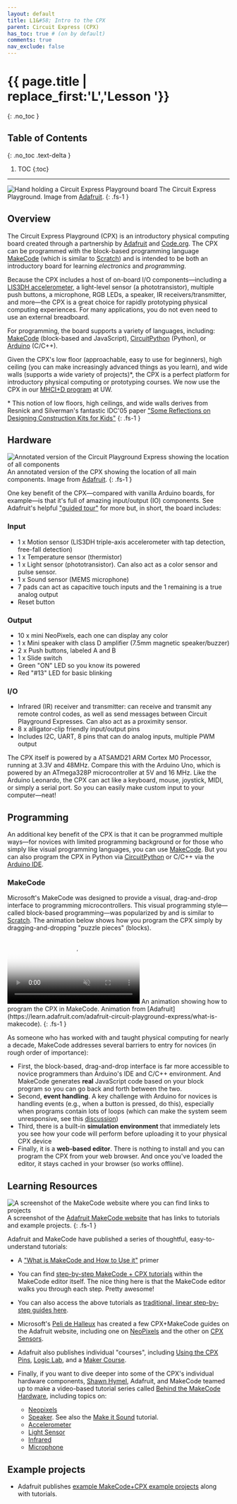 ```yaml
---
layout: default
title: L1&#58; Intro to the CPX
parent: Circuit Express (CPX)
has_toc: true # (on by default)
comments: true
nav_exclude: false
---
```

# {{ page.title | replace_first:'L','Lesson '}}
{: .no_toc }

## Table of Contents
{: .no_toc .text-delta }

1. TOC
{:toc}
---

![Hand holding a Circuit Express Playground board](assets/images/CircuitExpressPlaygroundHandModelShot_Adafruit.png)
The Circuit Express Playground. Image from [Adafruit](https://www.adafruit.com/product/3333). 
{: .fs-1 } 

## Overview

The Circuit Express Playground (CPX) is an introductory physical computing board created through a partnership by [Adafruit](https://adafruit.com) and [Code.org](https://code.org). The CPX can be programmed with the block-based programming language [MakeCode](https://makecode.adafruit.com/) (which is similar to [Scratch](https://scratch.mit.edu/)) and is intended to be both an introductory board for learning *electronics* and *programming*.

Because the CPX includes a host of on-board I/O components—including a [LIS3DH accelerometer](https://learn.adafruit.com/adafruit-lis3dh-triple-axis-accelerometer-breakout), a light-level sensor (a phototransistor), multiple push buttons, a microphone, RGB LEDs, a speaker, IR receivers/transmitter, and more—the CPX is a great choice for rapidly prototyping physical computing experiences. For many applications, you do not even need to use an external breadboard.

For programming, the board supports a variety of languages, including: [MakeCode](https://learn.adafruit.com/makecode) (block-based and JavaScript), [CircuitPython](https://learn.adafruit.com/adafruit-circuit-playground-express/what-is-circuitpython) (Python), or [Arduino](https://learn.adafruit.com/adafruit-circuit-playground-express/arduino) (C/C++).

Given the CPX's low floor (approachable, easy to use for beginners), high ceiling (you can make increasingly advanced things as you learn), and wide walls (supports a wide variety of projects)*, the CPX is a perfect platform for introductory physical computing or prototyping courses. We now use the CPX in our [MHCI+D program](https://mhcid.washington.edu/) at UW.

\* This notion of low floors, high ceilings, and wide walls derives from Resnick and Silverman's fantastic IDC'05 paper ["Some Reflections on Designing Construction Kits for Kids"](https://doi.org/10.1145/1109540.1109556)
{: .fs-1 }

## Hardware

![Annotated version of the Circuit Playground Express showing the location of all components](assets/images/CircuitPlaygroundExpress_AnnotatedImage_Adafruit.png)
An annotated version of the CPX showing the location of all main components. Image from [Adafruit](https://learn.adafruit.com/adafruit-circuit-playground-express/guided-tour). 
{: .fs-1 } 

One key benefit of the CPX—compared with vanilla Arduino boards, for example—is that it's  full of amazing input/output (IO) components. See Adafruit's helpful ["guided tour"](https://learn.adafruit.com/adafruit-circuit-playground-express/guided-tour) for more but, in short, the board includes:

### Input

- 1 x Motion sensor (LIS3DH triple-axis accelerometer with tap detection, free-fall detection)
- 1 x Temperature sensor (thermistor)
- 1 x Light sensor (phototransistor). Can also act as a color sensor and pulse sensor.
- 1 x Sound sensor (MEMS microphone)
- 7 pads can act as capacitive touch inputs and the 1 remaining is a true analog output
- Reset button

### Output

- 10 x mini NeoPixels, each one can display any color
- 1 x Mini speaker with class D amplifier (7.5mm magnetic speaker/buzzer)
- 2 x Push buttons, labeled A and B
- 1 x Slide switch
- Green "ON" LED so you know its powered
- Red "#13" LED for basic blinking

### I/O

- Infrared (IR) receiver and transmitter: can receive and transmit any remote control codes, as well as send messages between Circuit Playground Expresses. Can also act as a proximity sensor.
- 8 x alligator-clip friendly input/output pins
- Includes I2C, UART, 8 pins that can do analog inputs, multiple PWM output

The CPX itself is powered by a ATSAMD21 ARM Cortex M0 Processor, running at 3.3V and 48MHz. Compare this with the Arduino Uno, which is powered by an ATmega328P microcontroller at 5V and 16 MHz. Like the Arduino Leonardo, the CPX can act like a keyboard, mouse, joystick, MIDI, or simply a serial port. So you can easily make custom input to your computer—neat!

## Programming

An additional key benefit of the CPX is that it can be programmed multiple ways—for novices with limited programming background or for those who simply like visual programming languages, you can use [MakeCode](https://learn.adafruit.com/adafruit-circuit-playground-express/makecode). But you can also program the CPX in Python via [CircuitPython](https://learn.adafruit.com/adafruit-circuit-playground-express/what-is-circuitpython) or C/C++ via the [Arduino IDE](https://learn.adafruit.com/adafruit-circuit-playground-express/arduino).

### MakeCode
Microsoft's MakeCode was designed to provide a visual, drag-and-drop interface to programming microcontrollers. This visual programming style—called block-based programming—was popularized by and is similar to [Scratch](https://scratch.mit.edu/). The animation below shows how you program the CPX simply by dragging-and-dropping "puzzle pieces" (blocks).

<video class="img img-responsive lazy" preload="auto" muted="muted" loop="loop" autoplay="autoplay" playsinline="" poster="https://cdn-learn.adafruit.com/assets/assets/000/048/088/medium800thumb/makecodedragdemo.jpg?1510260958">
    <source src="https://cdn-learn.adafruit.com/assets/assets/000/048/088/large1024mp4/makecodedragdemo.mp4?1510260958">
    <source src="https://cdn-learn.adafruit.com/assets/assets/000/048/088/large1024webm/makecodedragdemo.webm?1510260958" type="video/webm; codecs=vp8,vorbis">
    <source src="https://cdn-learn.adafruit.com/assets/assets/000/048/088/large1024ogv/makecodedragdemo.ogv?1510260958" type="video/ogg; codecs=theora,vorbis">
    Your browser does not support the video tag.
</video>
An animation showing how to program the CPX in MakeCode. Animation from [Adafruit](https://learn.adafruit.com/adafruit-circuit-playground-express/what-is-makecode).
{: .fs-1 }

As someone who has worked with and taught physical computing for nearly a decade, MakeCode addresses several barriers to entry for novices (in rough order of importance):

- First, the block-based, drag-and-drop interface is far more accessible to novice programmers than Arduino's IDE and C/C++ environment. And MakeCode generates **real** JavaScript code based on your block program so you can go back and forth between the two.
- Second, **event handling**. A key challenge with Arduino for novices is handling events (e.g., when a button is pressed, do this), especially when programs contain lots of loops (which can make the system seem unresponsive, see this [discussion](https://makeabilitylab.github.io/physcomp/arduino/led-fade.html#improved-fading-approach-limiting-delays))
- Third, there is a built-in **simulation environment** that immediately lets you see how your code will perform before uploading it to your physical CPX device
- Finally, it is a **web-based editor**. There is nothing to install and you can program the CPX from your web browser. And once you've loaded the editor, it stays cached in your browser (so works offline).

## Learning Resources
![A screenshot of the MakeCode website where you can find links to projects](assets/images/MakeCode_Screenshot_Tutorials.png)
A screenshot of the [Adafruit MakeCode website](https://makecode.adafruit.com/) that has links to tutorials and example projects.
{: .fs-1 }

Adafruit and MakeCode have published a series of thoughtful, easy-to-understand tutorials:
- A ["What is MakeCode and How to Use it"](https://learn.adafruit.com/makecode) primer

- You can find [step-by-step MakeCode + CPX tutorials](https://makecode.adafruit.com/) within the MakeCode editor itself. The nice thing here is that the MakeCode editor walks you through each step. Pretty awesome!

- You can also access the above tutorials as [traditional, linear step-by-step guides here](https://makecode.adafruit.com/tutorialss).

- Microsoft's [Peli de Halleux](https://learn.adafruit.com/users/pelikhan) has created a few CPX+MakeCode guides on the Adafruit website, including one on [NeoPixels](https://learn.adafruit.com/neopixels-with-makecode) and the other on [CPX Sensors](https://learn.adafruit.com/sensors-in-makecode).

- Adafruit also publishes individual "courses", including [Using the CPX Pins](https://makecode.adafruit.com/learnsystem/pins-tutorial), [Logic Lab](https://makecode.adafruit.com/learnsystem/logic-lab), and a [Maker Course](https://makecode.adafruit.com/courses/maker).

- Finally, if you want to dive deeper into some of the CPX's individual hardware components, [Shawn Hymel](https://shawnhymel.com/), Adafruit, and MakeCode teamed up to make a video-based tutorial series called [Behind the MakeCode Hardware](https://makecode.adafruit.com/behind-the-makecode-hardware), including topics on:
  - [Neopixels](https://youtu.be/Bo0cM2qmuAE)
  - [Speaker](https://youtu.be/JjJ-KGwKh_4). See also the [Make it Sound](https://learn.adafruit.com/make-it-sound?view=all#music-and-sound-in-makecode) tutorial.
  - [Accelerometer](https://youtu.be/2HzNKz-QlV0)
  - [Light Sensor](https://youtu.be/9LrWQ68lO20)
  - [Infrared](https://youtu.be/0EMuaMClfos)
  - [Microphone](https://youtu.be/g5894PVYOF4)

## Example projects

- Adafruit publishes [example MakeCode+CPX example projects](https://learn.adafruit.com/category/makecode) along with tutorials.
